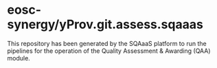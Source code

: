 <!--
SPDX-FileCopyrightText: Copyright contributors to the Software Quality Assurance as a Service (SQAaaS) project <sqaaas@ibergrid.eu>

SPDX-License-Identifier: GPL-3.0-only
-->

# eosc-synergy/yProv.git.assess.sqaaas
This repository has been generated by the SQAaaS platform to run the pipelines
for the operation of the
Quality Assessment & Awarding (QAA)
module.